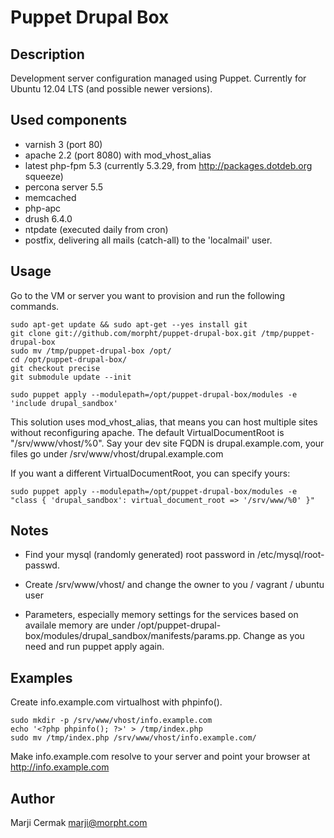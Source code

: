 # Puppet Drupal Box

## Description
Development server configuration managed using Puppet.
Currently for Ubuntu 12.04 LTS (and possible newer versions).

## Used components
-    varnish 3 (port 80)
-    apache 2.2  (port 8080) with mod_vhost_alias
-    latest php-fpm 5.3 (currently 5.3.29, from http://packages.dotdeb.org squeeze)
-    percona server 5.5
-    memcached
-    php-apc
-    drush 6.4.0
-    ntpdate (executed daily from cron)
-    postfix, delivering all mails (catch-all) to the 'localmail' user.

## Usage
Go to the VM or server you want to provision and run the following commands.

```
sudo apt-get update && sudo apt-get --yes install git
git clone git://github.com/morpht/puppet-drupal-box.git /tmp/puppet-drupal-box
sudo mv /tmp/puppet-drupal-box /opt/
cd /opt/puppet-drupal-box/
git checkout precise
git submodule update --init

sudo puppet apply --modulepath=/opt/puppet-drupal-box/modules -e 'include drupal_sandbox'
```
This solution uses mod_vhost_alias, that means you can host multiple sites without reconfiguring apache.
The default VirtualDocumentRoot is "/srv/www/vhost/%0".
Say your dev site FQDN is drupal.example.com, your files go under /srv/www/vhost/drupal.example.com

If you want a different VirtualDocumentRoot, you can specify yours:
```
sudo puppet apply --modulepath=/opt/puppet-drupal-box/modules -e "class { 'drupal_sandbox': virtual_document_root => '/srv/www/%0' }"
```

## Notes
-   Find your mysql (randomly generated) root password in /etc/mysql/root-passwd.

-   Create /srv/www/vhost/ and change the owner to you / vagrant / ubuntu user

-   Parameters, especially memory settings for the services based on availale memory are under /opt/puppet-drupal-box/modules/drupal_sandbox/manifests/params.pp. Change as you need and run puppet apply again.

## Examples
Create info.example.com virtualhost with phpinfo().
```
sudo mkdir -p /srv/www/vhost/info.example.com
echo '<?php phpinfo(); ?>' > /tmp/index.php
sudo mv /tmp/index.php /srv/www/vhost/info.example.com/

```
Make info.example.com resolve to your server and point your browser at http://info.example.com

## Author
Marji Cermak <marji@morpht.com>

